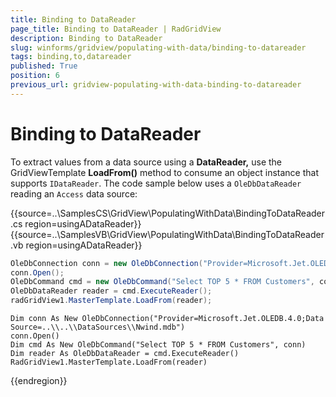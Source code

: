 ```yaml
---
title: Binding to DataReader
page_title: Binding to DataReader | RadGridView
description: Binding to DataReader
slug: winforms/gridview/populating-with-data/binding-to-datareader
tags: binding,to,datareader
published: True
position: 6
previous_url: gridview-populating-with-data-binding-to-datareader
---
```


# Binding to DataReader

To extract values from a data source using a __DataReader,__ use the GridViewTemplate __LoadFrom()__ method to consume an object instance that supports `IDataReader`. The code sample below uses a `OleDbDataReader` reading an `Access` data source:

{{source=..\SamplesCS\GridView\PopulatingWithData\BindingToDataReader.cs region=usingADataReader}} 
{{source=..\SamplesVB\GridView\PopulatingWithData\BindingToDataReader.vb region=usingADataReader}} 

````C#
OleDbConnection conn = new OleDbConnection("Provider=Microsoft.Jet.OLEDB.4.0;Data Source=..\\..\\DataSources\\Nwind.mdb");
conn.Open();
OleDbCommand cmd = new OleDbCommand("Select TOP 5 * FROM Customers", conn);
OleDbDataReader reader = cmd.ExecuteReader();
radGridView1.MasterTemplate.LoadFrom(reader);

````
````VB.NET
Dim conn As New OleDbConnection("Provider=Microsoft.Jet.OLEDB.4.0;Data Source=..\\..\\DataSources\\Nwind.mdb")
conn.Open()
Dim cmd As New OleDbCommand("Select TOP 5 * FROM Customers", conn)
Dim reader As OleDbDataReader = cmd.ExecuteReader()
RadGridView1.MasterTemplate.LoadFrom(reader)

````

{{endregion}} 



